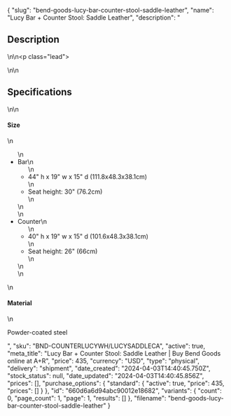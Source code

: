 {
  "slug": "bend-goods-lucy-bar-counter-stool-saddle-leather",
  "name": "Lucy Bar + Counter Stool: Saddle Leather",
  "description": "<h2>Description</h2>\n<!-- split -->\n<p class=\"lead\"> </p>\n<!-- split -->\n<h2>Specifications</h2>\n<!-- split -->\n<h4>Size</h4>\n<ul>\n<li>Bar\n<ul>\n<li>44\" h x 19\" w x 15\" d (111.8x48.3x38.1cm)</li>\n<li>Seat height: 30\" (76.2cm)</li>\n</ul>\n</li>\n<li>Counter\n<ul>\n<li>40\" h x 19\" w x 15\" d (101.6x48.3x38.1cm)</li>\n<li>Seat height: 26\" (66cm)</li>\n</ul>\n</li>\n</ul>\n<h4>Material</h4>\n<p>Powder-coated steel<br></p>",
  "sku": "BND-COUNTERLUCYWH/LUCYSADDLECA",
  "active": true,
  "meta_title": "Lucy Bar + Counter Stool: Saddle Leather | Buy Bend Goods online at A+R",
  "price": 435,
  "currency": "USD",
  "type": "physical",
  "delivery": "shipment",
  "date_created": "2024-04-03T14:40:45.750Z",
  "stock_status": null,
  "date_updated": "2024-04-03T14:40:45.856Z",
  "prices": [],
  "purchase_options": {
    "standard": {
      "active": true,
      "price": 435,
      "prices": []
    }
  },
  "id": "660d6a6d94abc90012e18682",
  "variants": {
    "count": 0,
    "page_count": 1,
    "page": 1,
    "results": []
  },
  "filename": "bend-goods-lucy-bar-counter-stool-saddle-leather"
}